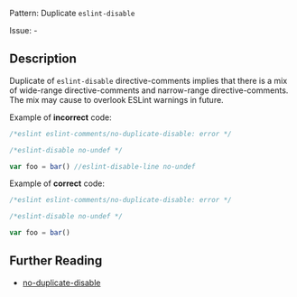 Pattern: Duplicate `eslint-disable`

Issue: -

## Description

Duplicate of `eslint-disable` directive-comments implies that there is a mix of wide-range directive-comments and narrow-range directive-comments. The mix may cause to overlook ESLint warnings in future.

Example of **incorrect** code:

```js
/*eslint eslint-comments/no-duplicate-disable: error */

/*eslint-disable no-undef */

var foo = bar() //eslint-disable-line no-undef
```

Example of **correct** code:

```js
/*eslint eslint-comments/no-duplicate-disable: error */

/*eslint-disable no-undef */

var foo = bar()
```

## Further Reading

* [no-duplicate-disable](https://mysticatea.github.io/eslint-plugin-eslint-comments/rules/no-duplicate-disable.html)